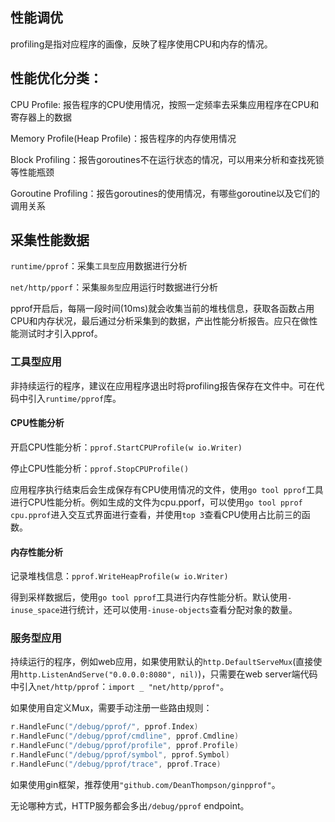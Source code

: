 ## 性能调优
profiling是指对应程序的画像，反映了程序使用CPU和内存的情况。

## 性能优化分类：

CPU Profile: 报告程序的CPU使用情况，按照一定频率去采集应用程序在CPU和寄存器上的数据

Memory Profile(Heap Profile)：报告程序的内存使用情况

Block Profiling：报告goroutines不在运行状态的情况，可以用来分析和查找死锁等性能瓶颈

Goroutine Profiling：报告goroutines的使用情况，有哪些goroutine以及它们的调用关系

## 采集性能数据
`runtime/pprof`：采集`工具型`应用数据进行分析

`net/http/pporf`：采集`服务型`应用运行时数据进行分析

pprof开启后，每隔一段时间(10ms)就会收集当前的堆栈信息，获取各函数占用CPU和内存状况，最后通过分析采集到的数据，产出性能分析报告。应只在做性能测试时才引入pprof。

### 工具型应用
非持续运行的程序，建议在应用程序退出时将profiling报告保存在文件中。可在代码中引入`runtime/pprof`库。

#### CPU性能分析
开启CPU性能分析：`pprof.StartCPUProfile(w io.Writer)`

停止CPU性能分析：`pprof.StopCPUProfile()`

应用程序执行结束后会生成保存有CPU使用情况的文件，使用`go tool pprof`工具进行CPU性能分析。例如生成的文件为cpu.pporf，可以使用`go tool pprof cpu.pprof`进入交互式界面进行查看，并使用`top 3`查看CPU使用占比前三的函数。

#### 内存性能分析
记录堆栈信息：`pprof.WriteHeapProfile(w io.Writer)`

得到采样数据后，使用`go tool pprof`工具进行内存性能分析。默认使用`-inuse_space`进行统计，还可以使用`-inuse-objects`查看分配对象的数量。

### 服务型应用
持续运行的程序，例如web应用，如果使用默认的`http.DefaultServeMux`(直接使用`http.ListenAndServe("0.0.0.0:8080", nil)`)，只需要在web server端代码中引入`net/http/pprof`：`import _ "net/http/pprof"`。

如果使用自定义Mux，需要手动注册一些路由规则：
```go
r.HandleFunc("/debug/pprof/", pprof.Index)
r.HandleFunc("/debug/pprof/cmdline", pprof.Cmdline)
r.HandleFunc("/debug/pprof/profile", pprof.Profile)
r.HandleFunc("/debug/pprof/symbol", pprof.Symbol)
r.HandleFunc("/debug/pprof/trace", pprof.Trace)
```

如果使用gin框架，推荐使用`"github.com/DeanThompson/ginpprof"`。

无论哪种方式，HTTP服务都会多出`/debug/pprof` endpoint。


